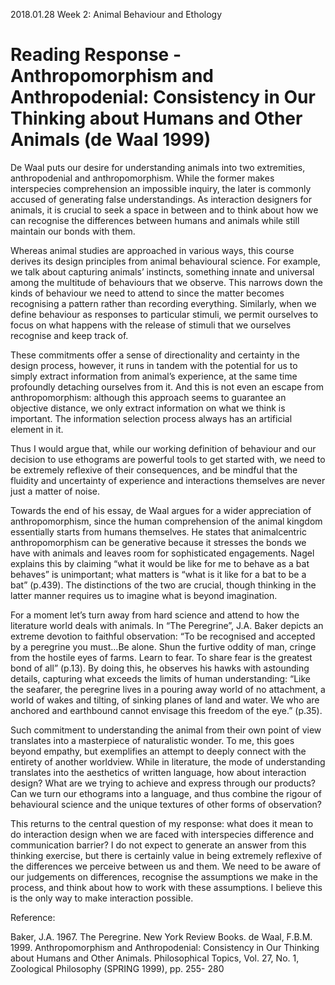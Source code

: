



2018.01.28
Week 2: Animal Behaviour and Ethology

# Reading Response - Anthropomorphism and Anthropodenial: Consistency in Our Thinking about Humans and Other Animals (de Waal 1999)


De Waal puts our desire for understanding animals into two extremities, anthropodenial and anthropomorphism. While the former makes interspecies comprehension an impossible inquiry, the later is commonly accused of generating false understandings. As interaction designers for animals, it is crucial to seek a space in between and to think about how we can recognise the differences between humans and animals while still maintain our bonds with them.  

Whereas animal studies are approached in various ways, this course derives its design principles from animal behavioural science. For example, we talk about capturing animals’ instincts, something innate and universal among the multitude of behaviours that we observe. This narrows down the kinds of behaviour we need to attend to since the matter becomes recognising a pattern rather than recording everything. Similarly, when we define behaviour as responses to particular stimuli, we permit ourselves to focus on what happens with the release of stimuli that we ourselves recognise and keep track of. 

These commitments offer a sense of directionality and certainty in the design process, however, it runs in tandem with the potential for us to simply extract information from animal’s experience, at the same time profoundly detaching ourselves from it. And this is not even an escape from anthropomorphism: although this approach seems to guarantee an objective distance, we only extract information on what we think is important. The information selection process always has an artificial element in it. 

Thus I would argue that, while our working definition of behaviour and our decision to use ethograms are powerful tools to get started with, we need to be extremely reflexive of their consequences, and be mindful that the fluidity and uncertainty of experience and interactions themselves are never just a matter of noise. 

Towards the end of his essay, de Waal argues for a wider appreciation of anthropomorphism, since the human comprehension of the animal kingdom essentially starts from humans themselves. He states that animalcentric anthropomorphism can be generative because it stresses the bonds we have with animals and leaves room for sophisticated engagements. Nagel explains this by claiming “what it would be like for me to behave as a bat behaves” is unimportant; what matters is “what is it like for a bat to be a bat” (p.439). The distinctions of the two are crucial, though thinking in the latter manner requires us to imagine what is beyond imagination.

For a moment let’s turn away from hard science and attend to how the literature world deals with animals. In “The Peregrine”, J.A. Baker depicts an extreme devotion to faithful observation: “To be recognised and accepted by a peregrine you must…Be alone. Shun the furtive oddity of man, cringe from the hostile eyes of farms. Learn to fear. To share fear is the greatest bond of all” (p.13). By doing this, he observes his hawks with astounding details, capturing what exceeds the limits of human understanding: “Like the seafarer, the peregrine lives in a pouring away world of no attachment, a world of wakes and tilting, of sinking planes of land and water. We who are anchored and earthbound cannot envisage this freedom of the eye.” (p.35). 

Such commitment to understanding the animal from their own point of view translates into a masterpiece of naturalistic wonder. To me, this goes beyond empathy, but exemplifies an attempt to deeply connect with the entirety of another worldview. While in literature, the mode of understanding translates into the aesthetics of written language, how about interaction design? What are we trying to achieve and express through our products? Can we turn our ethograms into a language, and thus combine the rigour of behavioural science and the unique textures of other forms of observation?

This returns to the central question of my response: what does it mean to do interaction design when we are faced with interspecies difference and communication barrier? I do not expect to generate an answer from this thinking exercise, but there is certainly value in being extremely reflexive of the differences we perceive between us and them. We need to be aware of our judgements on differences, recognise the assumptions we make in the process, and think about how to work with these assumptions. I believe this is the only way to make interaction possible. 

Reference:

Baker, J.A. 1967. The Peregrine. New York Review Books.
de Waal, F.B.M. 1999. Anthropomorphism and Anthropodenial: Consistency in Our Thinking about Humans and Other Animals. Philosophical Topics, Vol. 27, No. 1, Zoological Philosophy (SPRING 1999), pp. 255- 280

